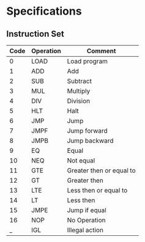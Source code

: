 # Specifications

## Instruction Set

| Code | Operation  | Comment |
| --- | --- | --- |
| 0 | LOAD | Load program |
| 1 | ADD | Add |
| 2 | SUB | Subtract
| 3 | MUL | Multiply |
| 4 | DIV | Division |
| 5 | HLT | Halt |
| 6 | JMP | Jump |
| 7 | JMPF | Jump forward |
| 8 | JMPB | Jump backward |
| 9 | EQ | Equal |
| 10 | NEQ | Not equal |
| 11 | GTE | Greater then or equal to |
| 12 | GT | Greater then |
| 13 | LTE | Less then or equal to |
| 14 | LT | Less then |
| 15 | JMPE | Jump if equal |
| 16 | NOP | No Operation |
| _ | IGL | Illegal action |